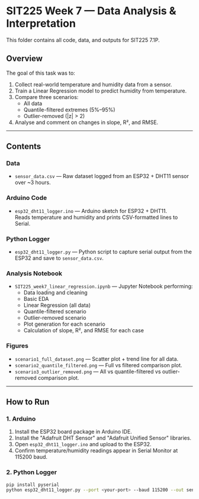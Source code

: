 # SIT225 Week 7 — Data Analysis & Interpretation

This folder contains all code, data, and outputs for SIT225 7.1P.

## Overview
The goal of this task was to:
1. Collect real-world temperature and humidity data from a sensor.
2. Train a Linear Regression model to predict humidity from temperature.
3. Compare three scenarios:
   - All data
   - Quantile-filtered extremes (5%–95%)
   - Outlier-removed (|z| > 2)
4. Analyse and comment on changes in slope, R², and RMSE.

---

## Contents

### **Data**
- `sensor_data.csv` — Raw dataset logged from an ESP32 + DHT11 sensor over ~3 hours.

### **Arduino Code**
- `esp32_dht11_logger.ino` — Arduino sketch for ESP32 + DHT11.  
  Reads temperature and humidity and prints CSV-formatted lines to Serial.

### **Python Logger**
- `esp32_dht11_logger.py` — Python script to capture serial output from the ESP32 and save to `sensor_data.csv`.

### **Analysis Notebook**
- `SIT225_week7_linear_regression.ipynb` — Jupyter Notebook performing:
  - Data loading and cleaning
  - Basic EDA
  - Linear Regression (all data)
  - Quantile-filtered scenario
  - Outlier-removed scenario
  - Plot generation for each scenario
  - Calculation of slope, R², and RMSE for each case

### **Figures**
- `scenario1_full_dataset.png` — Scatter plot + trend line for all data.
- `scenario2_quantile_filtered.png` — Full vs filtered comparison plot.
- `scenario3_outlier_removed.png` — All vs quantile-filtered vs outlier-removed comparison plot.

---

## How to Run

### **1. Arduino**
1. Install the ESP32 board package in Arduino IDE.
2. Install the "Adafruit DHT Sensor" and "Adafruit Unified Sensor" libraries.
3. Open `esp32_dht11_logger.ino` and upload to the ESP32.
4. Confirm temperature/humidity readings appear in Serial Monitor at 115200 baud.

### **2. Python Logger**
```bash
pip install pyserial
python esp32_dht11_logger.py --port <your-port> --baud 115200 --out sensor_data.csv
